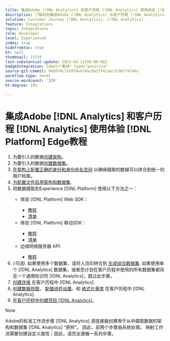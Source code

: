 ```yaml
---
title: 集成Adobe [!DNL Analytics] 和客户历程 [!DNL Analytics] 使用体验 [!DNL Platform] Edge教程
description: 了解如何集成Adobe [!DNL Analytics] 与客户历程 [!DNL Analytics] 使用AEP Web SDK、AEP Mobile SDK或Edge Network服务器API。
solution: Customer Journey [!DNL Analytics], [!DNL Analytics]
feature: Integrations
topic: Integrations
role: Developer
level: Experienced
index: true
hidefromtoc: true
kt: null
thumbnail: 13728
last-substantial-update: 2023-04-11T00:00:00Z
badgeIntegration: label="集成" type="positive"
source-git-commit: 94b074c17e976e4f4acbb1ff41aacfc9bf74744c
workflow-type: tm+mt
source-wordcount: '329'
ht-degree: 19%

---
```



# 集成Adobe [!DNL Analytics] 和客户历程 [!DNL Analytics] 使用体验 [!DNL Platform] Edge教程

<ol>
    <li>为要引入的数据<a href="https://experienceleague.adobe.com/?lang=en#dashboard/learning" _target="_blank" rel="noopener noreferrer">创建架构</a>。</li>
    <li>为要引入的数据<a href="https://experienceleague.adobe.com/docs/platform-learn/tutorials/data-ingestion/create-datasets-and-ingest-data.html" _target="_blank" rel="noopener noreferrer">创建数据集</a>。</a></li>
    <li><a href="https://experienceleague.adobe.com/docs/platform-learn/tutorials/identities/label-ingest-and-verify-identity-data.html?lang=en" _target="_blank" rel="noopener noreferrer">在架构上配置正确的身份和身份命名空间</a> 以确保摄取的数据可以拼合到统一的用户档案。</li> 
    <li><a href="https://experienceleague.adobe.com/docs/platform-learn/tutorials/profiles/bring-data-into-the-real-time-customer-profile.html?lang=zh-Hans" _target="_blank" rel="noopener noreferrer">为配置文件启用架构和数据集</a>.</li>
    <li>将数据摄取到Experience [!DNL Platform] 使用以下方法之一：</li>
        <ul>
            <li>体验 [!DNL Platform] Web SDK：</li>
                <ul>
                    <li><a href="https://experienceleague.adobe.com/docs/platform-learn/implement-web-sdk/overview.html?lang=zh-Hans" _target="_blank" rel="noopener noreferrer">教程</a></li>
                    <li><a href="https://experienceleague.adobe.com/docs/analytics/implementation/aep-edge/web-sdk/overview.html" _target="_blank" rel="noopener noreferrer">清单</a></li>
                </ul>
            <li>体验 [!DNL Platform] 移动SDK：</li>
                <ul>
                    <li><a href="https://experienceleague.adobe.com/docs/platform-learn/data-collection/mobile-sdk/create-mobile-properties.html" _target="_blank" rel="noopener noreferrer">教程</a></li>
                    <li><a href="https://experienceleague.adobe.com/docs/analytics/implementation/aep-edge/mobile-sdk/overview.html" _target="_blank" rel="noopener noreferrer">清单</a></li>
                </ul></li>
            <li>边缘网络服务器 API:</li>
                <ul>
                    <li><a href="https://experienceleague.adobe.com/docs/experience-platform/edge-network-server-api/interacting-other-adobe-solutions/interacting-adobe-analytics.html?lang=zh-Hans" _target="_blank" rel="noopener noreferrer">教程</a></li>
                </ul>
       </ul>
    <li><i>(可选)</i>. 如果使用多个数据集，请将人员ID拼合到 <a href="https://experienceleague.adobe.com/docs/analytics-platform/using/cja-connections/combined-dataset.html" _target="_blank" rel="noopener noreferrer">生成组合数据集</a>. 如果使用单个 [!DNL Analytics] 数据集，或者您计划在客户历程中使用的所有数据集都存在一个通用标识符 [!DNL Analytics]，跳过此步骤。</li>
    <li><a href="https://experienceleague.adobe.com/docs/customer-journey-analytics-learn/tutorials/connections/connecting-customer-journey-analytics-to-data-sources-in-platform.html" _target="_blank" rel="noopener noreferrer">创建连接</a> 在客户历程中 [!DNL Analytics].</li>
    <li><a href="https://experienceleague.adobe.com/docs/customer-journey-analytics-learn/tutorials/data-views/basic-configuration-for-data-views.html" _target="_blank" rel="noopener noreferrer">创建数据视图</a>， <a href="https://experienceleague.adobe.com/docs/customer-journey-analytics-learn/tutorials/data-views/configuring-component-settings-in-data-views.html" _target="_blank" rel="noopener noreferrer">配置组件设置</a>、和 <a href="https://experienceleague.adobe.com/docs/customer-journey-analytics-learn/tutorials/data-views/formatting-metrics-in-data-views.html" _target="_blank" rel="noopener noreferrer">格式化量度</a> 在客户历程中 [!DNL Analytics].
    <li><a href="https://experienceleague.adobe.com/docs/customer-journey-analytics-learn/tutorials/analysis-workspace/workspace-projects/build-a-new-project.html" _target="_blank" rel="noopener noreferrer">在客户历程中创建项目 [!DNL Analytics].</a></li>
</ol>

>[!NOTE]
>
>Adobe的标准工作流步骤 [!DNL Analytics] 源连接器创建用于从中摄取数据的架构和数据集 [!DNL Analytics] “原样”。 因此，前两个步骤由系统处理。 映射工作流需要创建自定义属性；因此，请完全遵循一系列步骤。
